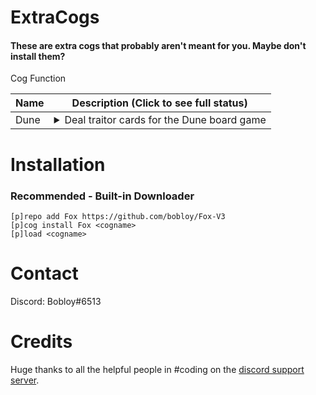 # ExtraCogs

#### These are extra cogs that probably aren't meant for you. Maybe don't install them?

Cog Function

| Name | Description (Click to see full status)
| --- | --- |
| Dune |  <details><summary>Deal traitor cards for the Dune board game</summary>Not much else to comment on</details> |


# Installation
### Recommended - Built-in Downloader
```
[p]repo add Fox https://github.com/bobloy/Fox-V3
[p]cog install Fox <cogname>
[p]load <cogname>
```

# Contact
Discord: Bobloy#6513

# Credits

Huge thanks to all the helpful people in #coding on the [discord support server](https://discord.gg/red).
